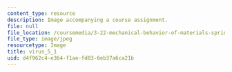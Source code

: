 ```yaml
---
content_type: resource
description: Image accompanying a course assignment.
file: null
file_location: /coursemedia/3-22-mechanical-behavior-of-materials-spring-2008/d4f962c4e364f1aefd836eb37a6ca21b_virus_5_1.jpg
file_type: image/jpeg
resourcetype: Image
title: virus_5_1
uid: d4f962c4-e364-f1ae-fd83-6eb37a6ca21b
---
```


